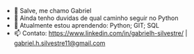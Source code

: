 - 👋 Salve, me chamo Gabriel
- 👀 Ainda tenho duvidas de qual caminho seguir no Python
- 🌱 Atualmente estou aprendendo: Python; GIT; SQL
- 📫 Contato: https://www.linkedin.com/in/gabrielh-silvestre/ | gabriel.h.silvestre11@gmail.com

<!---
gabrielh-silvestre/gabrielh-silvestre is a ✨ special ✨ repository because its `README.md` (this file) appears on your GitHub profile.
You can click the Preview link to take a look at your changes.
--->

